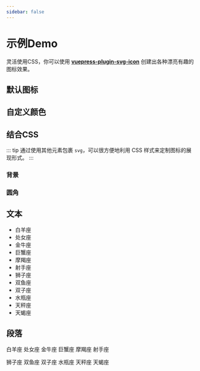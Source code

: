 ```yaml
---
sidebar: false
---
```


# 示例Demo

灵活使用CSS，你可以使用 __[vuepress-plugin-svg-icon](https://github.com/ntnyq/vuepress-plugin-svg-icons)__ 创建出各种漂亮有趣的图标效果。

## 默认图标

<vp-icon-demo color="gray" />

## 自定义颜色

<vp-icon-demo />

## 结合CSS

::: tip
通过使用其他元素包裹 `svg`，可以很方便地利用 CSS 样式来定制图标的展现形式。
:::

### 背景

<vp-icon-demo bgc />

### 圆角

<vp-icon-demo round bgc />

## 文本

- <v-i name="bai-yang" /> 白羊座
- <v-i name="chu-nv" /> 处女座
- <v-i name="jin-niu" /> 金牛座
- <v-i name="ju-xie" /> 巨蟹座
- <v-i name="mo-jie" /> 摩羯座
- <v-i name="she-shou" /> 射手座
- <v-i name="shi-zi" /> 狮子座
- <v-i name="shuang-yu" /> 双鱼座
- <v-i name="shuang-zi" /> 双子座
- <v-i name="shui-ping" /> 水瓶座
- <v-i name="tian-cheng" /> 天秤座
- <v-i name="tian-xie" /> 天蝎座

## 段落

<p>
 <v-i name="bai-yang" /> 白羊座 <v-i name="chu-nv" /> 处女座 <v-i name="jin-niu" /> 金牛座 <v-i name="ju-xie" /> 巨蟹座 <v-i name="mo-jie" /> 摩羯座 <v-i name="she-shou" /> 射手座
</p>
<p>
 <v-i name="shi-zi" /> 狮子座 <v-i name="shuang-yu" /> 双鱼座 <v-i name="shuang-zi" /> 双子座 <v-i name="shui-ping" /> 水瓶座 <v-i name="tian-cheng" /> 天秤座 <v-i name="tian-xie" /> 天蝎座
</p>

